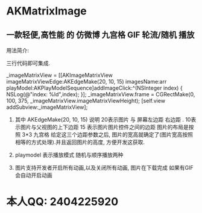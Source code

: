 # AKMatrixImage
## 一款轻便,高性能 的 仿微博 九宫格 GIF 轮流/随机 播放

用法简介:

三行代码即可集成.

_imageMatrixView = [[AKImageMatrixView imageMatrixViewEdge:AKEdgeMake(20, 10, 15) imagesName:arr playModel:AKPlayModelSequence]addImageClick:^(NSInteger index) {
        NSLog(@"index: %ld",index);
    }];
    _imageMatrixView.frame = CGRectMake(0, 100, 375, _imageMatrixView.imageMatrixViewHeight);
  [self.view addSubview:_imageMatrixView];
  
  
 1. 其中 AKEdgeMake(20, 10, 15) 说明 20表示图片 与 屏幕左边距 右边距 . 10表示图片与父视图的上下边距  15 表示图片图片控件之间的边距
  图片的布局是按照 3*3 九宫格 给定这三个边距参数之后, 图片的宽高就确定了(图片宽高按照相等的方式处理).并且返回图片的高度, 方便开发这获取.
  
  
 2. playmodel 表示播放模式 随机与顺序播放两种
 
 3. 图片支持开发者开启所有动画,以及关闭所有动画, 图片在下载完成 如果有GIF会自动开启动画 
 
 # 本人QQ: 2404225920
